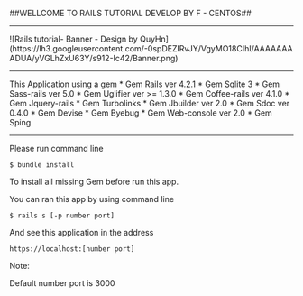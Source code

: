 ##WELLCOME TO RAILS TUTORIAL DEVELOP BY F - CENTOS##
<hr />
![Rails tutorial- Banner - Design by QuyHn](https://lh3.googleusercontent.com/-0spDEZIRvJY/VgyMO18CIhI/AAAAAAAADUA/yVGLhZxU63Y/s912-Ic42/Banner.png)
<hr />
This Application using a gem
 * Gem Rails ver 4.2.1
 * Gem Sqlite 3 
 * Gem Sass-rails ver 5.0
 * Gem Uglifier ver >= 1.3.0
 * Gem Coffee-rails ver 4.1.0
 * Gem Jquery-rails
 * Gem Turbolinks
 * Gem Jbuilder ver 2.0
 * Gem Sdoc ver 0.4.0
 * Gem Devise
 * Gem Byebug
 * Gem Web-console ver 2.0
 * Gem Sping
 
<hr />
Please run command line 

`$ bundle install`

To install all missing Gem before run this app.

You can ran this app by using command line 

`$ rails s [-p number port]`

And see this application in the address

`https://localhost:[number port]`

Note:

Default number port is 3000
